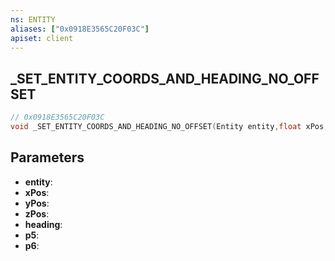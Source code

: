 ```yaml
---
ns: ENTITY
aliases: ["0x0918E3565C20F03C"]
apiset: client
---
```

## _SET_ENTITY_COORDS_AND_HEADING_NO_OFFSET

```c
// 0x0918E3565C20F03C
void _SET_ENTITY_COORDS_AND_HEADING_NO_OFFSET(Entity entity,float xPos,float yPos,float zPos,float heading,BOOL p5,BOOL p6);
```


## Parameters
* **entity**:
* **xPos**:
* **yPos**:
* **zPos**:
* **heading**:
* **p5**:
* **p6**:



